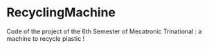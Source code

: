 # RecyclingMachine
Code of the project of the 6th Semester of Mecatronic Trinational : a machine to recycle plastic ! 
